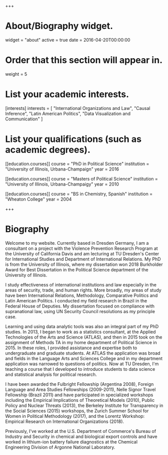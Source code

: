 +++
# About/Biography widget.
widget = "about"
active = true
date = 2016-04-20T00:00:00

# Order that this section will appear in.
weight = 5

# List your academic interests.
[interests]
  interests = [
    "International Organizations and Law",
    "Causal Inference", 
    "Latin American Politics",
    "Data Visualization and Communication"
  ]

# List your qualifications (such as academic degrees).
[[education.courses]]
  course = "PhD in Political Science"
  institution = "University of Illinois, Urbana-Champaign"
  year = 2016

[[education.courses]]
  course = "Masters of Political Science"
  institution = "University of Illinois, Urbana-Champaigy"
  year = 2010

[[education.courses]]
  course = "BS in Chemistry, Spanish"
  institution = "Wheaton College"
  year = 2004
 
+++

# Biography


Welcome to my website.  Currently based in Dresden Germany, I am a consultant on a project with the Violence Prevention Research Program at the University of California Davis and am lecturing at TU Dresden's Center for International Studies and Department of International Relations.  My PhD is from the University of Illinois, where my dissertation won 2018 Burkholder Award for Best Dissertation in the Political Science department of the University of Illinois. 

I study effectiveness of international institutions and law especially in the areas of security, trade, and human rights. More broadly, my areas of study have been International Relations, Methodology, Comparative Politics and Latin American Politics. I conducted my field research in Brazil in the Federal House of Deputies.  My dissertation focused on compliance with supranational law, using UN Security Council resolutions as my principle case.

Learning and using data analytic tools was also an integral part of my PhD studies.  In 2013, I began to work as a statistics consultant, at the Applied Technologies of the Arts and Science (ATLAS), and then in 2015 took on the assignment of Methods TA in my home department of Political Science in 2015.  In these roles, I provided assistance and expertise both to undergraduate and graduate students. At ATLAS the application was broad and fields in the Language Arts and Sciences College and in my department application was narrowed to questions of politics.  Now at TU Dresden, I'm teaching a course that I developed to introduce students to data science and statistical analysis for political research. 

I have been awarded the Fulbright Fellowship (Argentina 2008), Foreign Language and Area Studies Fellowships (2009-2011), Nelle Signor Travel Fellowship (Brazil 2011) and have participated in specialized workshops including the Empirical Implications of Theoretical Models (2010), Public Policy and Nuclear Threats (2013), the Berkeley Institute for Transparency in the Social Sciences (2015) workshops, the Zurich Summer School for Women in Political Methodology (2017), and the Lorentz Workshop: Empirical Research on International Organizations (2018). 

Previously, I've worked at the U.S. Department of Commerce's Bureau of Industry and Security in chemical and biological export controls and have worked in lithium-ion battery failure diagnostics at the Chemical Engineering Division of Argonne National Laboratory.